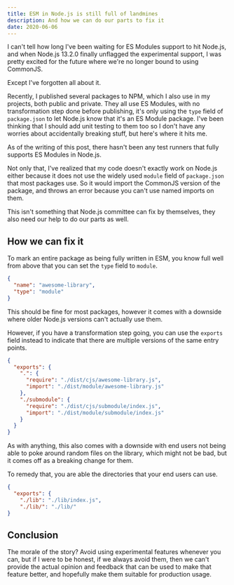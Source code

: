 ```yaml
---
title: ESM in Node.js is still full of landmines
description: And how we can do our parts to fix it
date: 2020-06-06
---
```


I can't tell how long I've been waiting for ES Modules support to hit Node.js,
and when Node.js 13.2.0 finally unflagged the experimental support, I was
pretty excited for the future where we're no longer bound to using CommonJS.

Except I've forgotten all about it.

Recently, I published several packages to NPM, which I also use in my projects,
both public and private. They all use ES Modules, with no transformation step
done before publishing, it's only using the `type` field of `package.json` to
let Node.js know that it's an ES Module package. I've been thinking that I
should add unit testing to them too so I don't have any worries about
accidentally breaking stuff, but here's where it hits me.

As of the writing of this post, there hasn't been any test runners that fully
supports ES Modules in Node.js.

Not only that, I've realized that my code doesn't exactly work on Node.js
either because it does not use the widely used `module` field of `package.json`
that most packages use. So it would import the CommonJS version of the package,
and throws an error because you can't use named imports on them.

This isn't something that Node.js committee can fix by themselves, they also
need our help to do our parts as well.

## How we can fix it

To mark an entire package as being fully written in ESM, you know full well
from above that you can set the `type` field to `module`.

```json
{
  "name": "awesome-library",
  "type": "module"
}
```

This should be fine for most packages, however it comes with a downside where
older Node.js versions can't actually use them.

However, if you have a transformation step going, you can use the `exports`
field instead to indicate that there are multiple versions of the same entry
points.

```json
{
  "exports": {
    ".": {
      "require": "./dist/cjs/awesome-library.js",
      "import": "./dist/module/awesome-library.js"
    },
    "./submodule": {
      "require": "./dist/cjs/submodule/index.js",
      "import": "./dist/module/submodule/index.js"
    }
  }
}
```

As with anything, this also comes with a downside with end users not being able
to poke around random files on the library, which might not be bad, but it
comes off as a breaking change for them.

To remedy that, you are able the directories that your end users can use.

```json
{
  "exports": {
    "./lib": "./lib/index.js",
    "./lib/": "./lib/"
}
```

## Conclusion

The morale of the story? Avoid using experimental features whenever you can,
but if I were to be honest, if we always avoid them, then we can't provide the
actual opinion and feedback that can be used to make that feature better, and
hopefully make them suitable for production usage.
